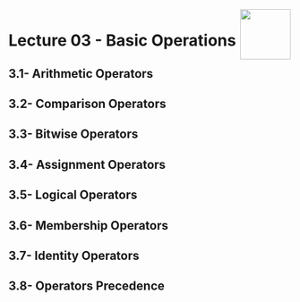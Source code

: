 <img align="right" width="90" height="90" src="https://github.com/cs-MohamedAyman/Computer-Science-Textbooks/blob/master/logos/python.jpg">

# Lecture 03 - Basic Operations
## 3.1- Arithmetic Operators
## 3.2- Comparison Operators
## 3.3- Bitwise Operators
## 3.4- Assignment Operators
## 3.5- Logical Operators
## 3.6- Membership Operators
## 3.7- Identity Operators
## 3.8- Operators Precedence
